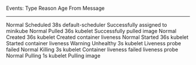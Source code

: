 # 

Events:
  Type     Reason     Age   From               Message
  ----     ------     ----  ----               -------
  Normal   Scheduled  38s   default-scheduler  Successfully assigned to minikube
  Normal   Pulled     36s   kubelet            Successfully pulled image
  Normal   Created    36s   kubelet            Created container liveness
  Normal   Started    36s   kubelet            Started container liveness
  Warning  Unhealthy  3s    kubelet            Liveness probe failed
  Normal   Killing    3s    kubelet            Container liveness failed liveness probe
  Normal   Pulling    1s    kubelet            Pulling image